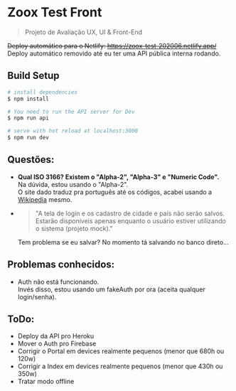 # Zoox Test Front
> Projeto de Avaliação UX, UI & Front-End

~~Deploy automático para o Netlify: https://zoox-test-202006.netlify.app/~~  
Deploy automático removido até eu ter uma API pública interna rodando.




## Build Setup

```bash
# install dependencies
$ npm install

# You need to run the API server for Dev
$ npm run api

# serve with hot reload at localhost:3000
$ npm run dev

```

## Questões:
- **Qual ISO 3166? Existem o "Alpha-2", "Alpha-3" e "Numeric Code".**  
  Na dúvida, estou usando o "Alpha-2".  
O site dado traduz pra português até os códigos, acabei usando a [Wikipedia](https://en.wikipedia.org/wiki/List_of_ISO_3166_country_codes) mesmo.

- > "A tela de login e os cadastro de cidade e país não serão salvos. Estarão disponíveis apenas enquanto o usuário estiver utilizando o sistema (projeto mock)." 

  Tem problema se eu salvar? No momento tá salvando no banco direto...


## Problemas conhecidos:
- Auth não está funcionando.  
Invés disso, estou usando um fakeAuth por ora (aceita qualquer login/senha).


## ToDo:
- Deploy da API pro Heroku
- Mover o Auth pro Firebase
- Corrigir o Portal em devices realmente pequenos (menor que 680h ou 120w)
- Corrigir a Index em devices realmente pequenos (menor que 430h ou 350w)
- Tratar modo offline
